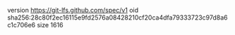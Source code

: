 version https://git-lfs.github.com/spec/v1
oid sha256:28c80f2ec16115e9fd2576a08428210cf20ca4dfa79333723c97d8a6c1c706e6
size 1616
